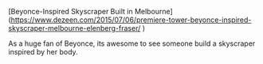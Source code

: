 [Beyonce-Inspired Skyscraper Built in Melbourne] (https://www.dezeen.com/2015/07/06/premiere-tower-beyonce-inspired-skyscraper-melbourne-elenberg-fraser/
)

As a huge fan of Beyonce, its awesome to see someone build a skyscraper inspired by her body. 
